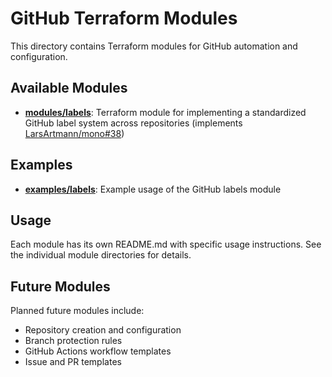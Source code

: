 # GitHub Terraform Modules

This directory contains Terraform modules for GitHub automation and configuration.

## Available Modules

- **[modules/labels](modules/labels)**: Terraform module for implementing a standardized GitHub label system across repositories (implements [LarsArtmann/mono#38](https://github.com/LarsArtmann/mono/issues/38))

## Examples

- **[examples/labels](examples/labels)**: Example usage of the GitHub labels module

## Usage

Each module has its own README.md with specific usage instructions. See the individual module directories for details.

## Future Modules

Planned future modules include:
- Repository creation and configuration
- Branch protection rules
- GitHub Actions workflow templates
- Issue and PR templates
